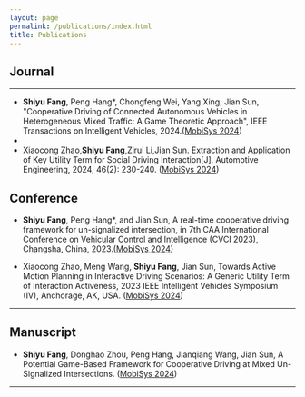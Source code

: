 ```yaml
---
layout: page
permalink: /publications/index.html
title: Publications
---
```


## Journal

---

- **Shiyu Fang**, Peng Hang*, Chongfeng Wei, Yang Xing, Jian Sun, "Cooperative Driving of Connected Autonomous Vehicles in Heterogeneous Mixed Traffic: A Game Theoretic Approach", IEEE Transactions on Intelligent Vehicles, 2024.([MobiSys 2024](https://ieeexplore.ieee.org/document/10529605))
- 
- Xiaocong Zhao,**Shiyu Fang**,Zirui Li,Jian Sun. Extraction and Application of Key Utility Term for Social Driving Interaction[J]. Automotive Engineering, 2024, 46(2): 230-240. ([MobiSys 2024](https://www.qichegongcheng.com/CN/10.19562/j.chinasae.qcgc.2024.02.005))
  <br>
  
## Conference 

- **Shiyu Fang**, Peng Hang*, and Jian Sun, A real-time cooperative driving framework for un-signalized intersection, in 7th CAA International Conference on Vehicular Control and Intelligence (CVCI 2023), Changsha, China, 2023.([MobiSys 2024](https://ieeexplore.ieee.org/document/10397236))

- Xiaocong Zhao, Meng Wang, **Shiyu Fang**, Jian Sun, Towards Active Motion Planning in Interactive Driving Scenarios: A Generic Utility Term of Interaction Activeness, 2023 IEEE Intelligent Vehicles Symposium (IV), Anchorage, AK, USA. ([MobiSys 2024](https://ieeexplore.ieee.org/document/10186564))
  <br>

---

## Manuscript

- **Shiyu Fang**, Donghao Zhou, Peng Hang, Jianqiang Wang, Jian Sun, A Potential Game-Based Framework for Cooperative Driving at Mixed Un-Signalized Intersections. ([MobiSys 2024](https://papers.ssrn.com/sol3/papers.cfm?abstract_id=4501464))
  <br>

---



